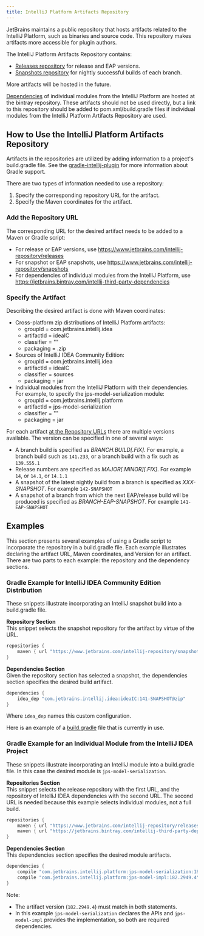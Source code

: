 ```yaml
---
title: IntelliJ Platform Artifacts Repository
---
```


JetBrains maintains a public repository that hosts artifacts related to the IntelliJ Platform, such as binaries and source code. This 
repository makes artifacts more accessible for plugin authors.

The IntelliJ Platform Artifacts Repository contains:
* [Releases repository](https://www.jetbrains.com/intellij-repository/releases/) for release and EAP versions.
* [Snapshots repository](https://www.jetbrains.com/intellij-repository/snapshots/) for nightly successful 
  builds of each branch.
  
More artifacts will be hosted in the future.

[Dependencies](https://jetbrains.bintray.com/intellij-third-party-dependencies) of individual modules from the IntelliJ
Platform are hosted at the bintray repository. These artifacts should not be used directly, but a link to this 
repository should be added to pom.xml/build.gradle files if individual modules from the IntelliJ Platform Artifacts Repository are used.    

## How to Use the IntelliJ Platform Artifacts Repository
Artifacts in the repositories are utilized by adding information to a project's build.gradle file. See
the [gradle-intellij-plugin](https://github.com/JetBrains/gradle-intellij-plugin) for more information about
Gradle support. 

There are two types of information needed to use a repository:
1. Specify the corresponding repository URL for the artifact.
2. Specify the Maven coordinates for the artifact. 
 
### Add the Repository URL 
The corresponding URL for the desired artifact needs to be added to a Maven or Gradle script:
* For release or EAP versions, use https://www.jetbrains.com/intellij-repository/releases 
* For snapshot or EAP snapshots, use https://www.jetbrains.com/intellij-repository/snapshots
* For dependencies of individual modules from the IntelliJ Platform, use https://jetbrains.bintray.com/intellij-third-party-dependencies 

### Specify the Artifact
Describing the desired artifact is done with Maven coordinates:
* Cross-platform zip distributions of IntelliJ Platform artifacts:
  * groupId = com.jetbrains.intellij.idea
  * artifactId = ideaIC
  * classifier = ""
  * packaging = .zip
* Sources of IntelliJ IDEA Community Edition:
  * groupId = com.jetbrains.intellij.idea
  * artifactId = ideaIC
  * classifier = sources
  * packaging = jar
* Individual modules from the IntelliJ Platform with their dependencies. For example, to specify the jps-model-serialization module:
  * groupId = com.jetbrains.intellij.platform
  * artifactId = jps-model-serialization
  * classifier = ""
  * packaging = jar

For each artifact [at the Repository URLs](#add-the-repository-url) there are multiple versions available. The version can be specified in one of several ways:
* A branch build is specified as _BRANCH.BUILD[.FIX]_. For example, a branch build such as `141.233`, or a branch build with a fix such as `139.555.1`
* Release numbers are specified as _MAJOR[.MINOR][.FIX]_. For example `14`, or `14.1`, or `14.1.1`
* A snapshot of the latest nightly build from a branch is specified as _XXX-SNAPSHOT_. For example `142-SNAPSHOT`
* A snapshot of a branch from which the next EAP/release build will be produced is specified as _BRANCH-EAP-SNAPSHOT_. For example `141-EAP-SNAPSHOT`


## Examples
This section presents several examples of using a Gradle script to incorporate the repository in a build.gradle file. Each example
illustrates declaring the artifact URL, Maven coordinates, and Version for an artifact.
There are two parts to each example: the repository and the dependency sections.

### Gradle Example for IntelliJ IDEA Community Edition Distribution
These snippets illustrate incorporating an IntelliJ snapshot build into a build.gradle file.

**Repository Section**  
This snippet selects the snapshot repository for the artifact by virtue of the URL.
```groovy
repositories {
    maven { url "https://www.jetbrains.com/intellij-repository/snapshots" }
}
```

**Dependencies Section**  
Given the repository section has selected a snapshot, the dependencies section specifies the desired build artifact.
```groovy
dependencies {
    idea_dep "com.jetbrains.intellij.idea:ideaIC:141-SNAPSHOT@zip"
}
```
Where `idea_dep` names this custom configuration.

Here is an example of a [build.gradle](https://github.com/shalupov/idea-cloudformation/blob/9007023afa187a1fb8b45c3ca66d5a51f86b795c/build.gradle)
file that is currently in use.

### Gradle Example for an Individual Module from the IntelliJ IDEA Project
These snippets illustrate incorporating an IntelliJ module into a build.gradle file. In this case the desired module is `jps-model-serialization`.

**Repositories Section**  
This snippet selects the release repository with the first URL, and the repository of IntelliJ IDEA dependencies with the second URL.
The second URL is needed because this example selects individual modules, not a full build. 
```groovy
repositories {
	maven { url "https://www.jetbrains.com/intellij-repository/releases" }
	maven { url "https://jetbrains.bintray.com/intellij-third-party-dependencies" }
}
```

**Dependencies Section**  
This dependencies section specifies the desired module artifacts.
```groovy
dependencies {
	compile "com.jetbrains.intellij.platform:jps-model-serialization:182.2949.4"
	compile "com.jetbrains.intellij.platform:jps-model-impl:182.2949.4"
}
```
Note:
 * The artifact version (`182.2949.4`) must match in both statements.
 * In this example `jps-model-serialization` declares the APIs and `jps-model-impl` provides the implementation, so both
   are required dependencies.
